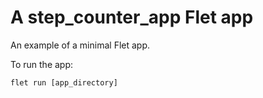 # A step_counter_app Flet app

An example of a minimal Flet app.

To run the app:

```
flet run [app_directory]
```